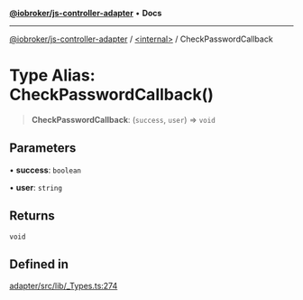 [**@iobroker/js-controller-adapter**](../../README.md) • **Docs**

***

[@iobroker/js-controller-adapter](../../globals.md) / [\<internal\>](../README.md) / CheckPasswordCallback

# Type Alias: CheckPasswordCallback()

> **CheckPasswordCallback**: (`success`, `user`) => `void`

## Parameters

• **success**: `boolean`

• **user**: `string`

## Returns

`void`

## Defined in

[adapter/src/lib/\_Types.ts:274](https://github.com/ioBroker/ioBroker.js-controller/blob/6e6387bb66b8177b201746ee5d7461396c3654ed/packages/adapter/src/lib/_Types.ts#L274)
